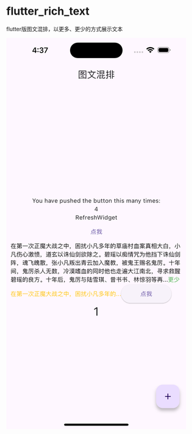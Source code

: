 # flutter_rich_text
 flutter版图文混排，以更多、更少的方式展示文本
 
![image](https://github.com/zhuochenming/flutter_rich_text/blob/master/a.png)
